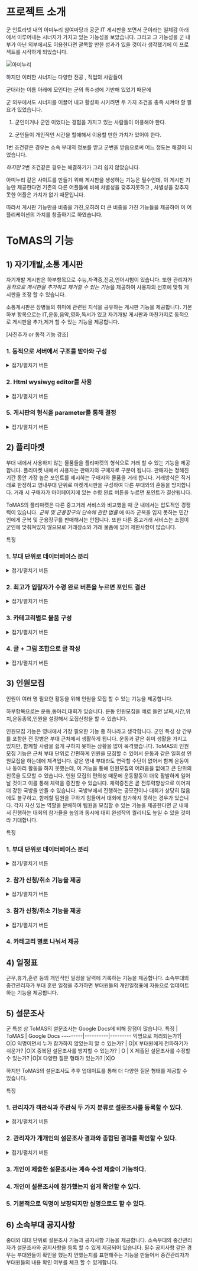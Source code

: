 
# 프로젝트 소개

  

  

  

군 인트라넷 내의 아미누리 참여마당과 공군 IT 게시판을 보면서 군이라는 일체감 아래에서 이루어내는 시너지가 가지고 있는 가능성을 보았습니다. 그리고 그 가능성을 군 내부가 아닌 외부에서도 이용한다면 괄목할 만한 성과가 있을 것이라 생각했기에 이 프로젝트를 시작하게 되었습니다.

  

  

  

![아미누리](https://user-images.githubusercontent.com/72395020/97163474-0b90cd00-17c4-11eb-9c13-c1210e90a59e.PNG)

  

  

  

하지만 이러한 시너지는 다양한 전공 , 직업의 사람들이

  

군대라는 이름 아래에 모인다는 군의 특수성에 기반해 있었기 때문에

  

군 외부에서도 시너지를 이끌어 내고 활성화 시키려면 두 가지 조건을 충족 시켜야 할 필요가 있었습니다.

  

  

1. 군인이거나 군인 이었다는 경험을 가지고 있는 사람들이 이용해야 한다.

  

2. 군인들이 개인적인 시간을 할애해서 이용할 만한 가치가 있어야 한다.

  

  

  

1번 조건같은 경우는 소속 부대의 정보를 받고 군번을 받음으로써 어느 정도는 해결이 되었습니다.

  

  

*하지만* 2번 조건같은 경우는 해결하기가 그리 쉽지 않았습니다.

  

아미누리 같은 사이트를 만들기 위해 게시판을 생성하는 기능은 필수인데, 이 게시판 기능만 제공한다면 기존의 다른 어플들에 비해 차별성을 갖추지못하고 , 차별성을 갖추지 못한 어플은 가치가 없기 때문입니다.

  

  

따라서 게시판 기능만큼 비중을 가진,오히려 더 큰 비중을 가진 기능들을 제공하여 이 어플리케이션의 가치를 창출하기로 하였습니다.

  

  

  


# ToMAS의 기능



## 1) 자기개발,소통 게시판

  

자기개발 게시판은 하부항목으로 수능,자격증,전공,언어시험이 있습니다. 또한 관리자가 *동적으로 게시판을 추가하고 제거할 수 있는 기능*을 제공하여 사용자의 선호에 맞춰 게시판을 조정 할 수 있습니다.

소통게시판은 장병들의 취미에 관련된 지식을 공유하는 게시판 기능을 제공합니다. 기본 하부 항목으로는 IT,운동,음악,영화,독서가 있고 자기개발 게시판과 마찬가지로 동적으로 게시판을 추가,제거 할 수 있는 기능을 제공합니다.

[사진추가 or 동적 기능 강조]

  
  
### 1. 동적으로 서버에서 구조를 받아와 구성

<details>

<summary>접기/펼치기 버튼</summary>

<div markdown="1">
  

게시판 목록을 firestore 서버에서 불러와서 구성합니다. 이를 통해 확장성을 확보할 수 있습니다.

 

<details>

<summary>기술 자세히</summary>
<div markdown="1">

```java
public void show_field()  
{  
    switch (fragment_style)  
    {  
        case 1:  
            root = inflater.inflate(R.layout.template1, container, false);  
  ListView tmp_listview = (ListView)root.findViewById(R.id.template1_listView);  
 final ArrayAdapter<String> listview_adapter = new ArrayAdapter<String>(mainActivity, android.R.layout.simple_list_item_1, child_list); // simple_list_item layout를 바꿔야 style이 바뀜  
  tmp_listview.setAdapter(listview_adapter);  
  // 구조 다시 바꿈. fragment_template에서 child_list를 firebase에서 읽어옴.  
 // firebase에서 child_list채우기  
  mainActivity.db.collection(path).get().addOnCompleteListener(new OnCompleteListener<QuerySnapshot>() {  
            @Override  
  public void onComplete(@NonNull Task<QuerySnapshot> task) {  
                if (task.isSuccessful()) {  
                    child_list.clear();  
  child_fragment_list.clear();  
 for (QueryDocumentSnapshot document : task.getResult()) {  
                        //Log.d(TAG, document.getId() + " => " + document.getData());  
  child_list.add(document.getId());  
  child_fragment_list.add(document.get("fragment_style", Integer.class));  
  }  
                    listview_adapter.notifyDataSetChanged();  
  } else {  
                    //Log.d(TAG, "Error getting documents: ", task.getException());  
  }  
            }  
        });  
  tmp_listview.setOnItemClickListener(new AdapterView.OnItemClickListener() {  
                @Override  
  public void onItemClick(AdapterView<?> adapterView, View view, int i, long l) {  
                    fragmentTransaction = fragmentManager.beginTransaction();  
  fragmentTransaction.addToBackStack(null);  
  // 다음 child를 만들고 arg 넘기는 과정  
  // need to fix db에서 받아와서 분기해야댐.  
  Fragment change_fragment = new FragmentTemplate();  
  Bundle args = new Bundle();  
  args.putInt("fragment_style", child_fragment_list.get(i));  
  args.putString("title", child_list.get(i));  
  args.putString("path", path);  
  change_fragment.setArguments(args);  
  fragmentTransaction.replace(R.id.nav_host_fragment, change_fragment).commit();  
  }  
            });  
 break; case 2:  
            root = inflater.inflate(R.layout.template2, container, false);  
 final ListView template2_list = root.findViewById(R.id.template2_list);  
  
  // custom listview를 생성해서 만들어야됨.  
  final Template2ListAdapter template2_adapter = new Template2ListAdapter(mainActivity, fragmentManager);  
  template2_list.setAdapter(template2_adapter);  
  // fragment_style 2에서는 template2_list_adapter에서 클릭을 처리한다.  
  
 // firestore에서 subject list 불러오기.  
  mainActivity.db.collection(path).get().addOnCompleteListener(new OnCompleteListener<QuerySnapshot>() {  
                @Override  
  public void onComplete(@NonNull Task<QuerySnapshot> task) {  
                    if (task.isSuccessful()) {  
                        for (QueryDocumentSnapshot document : task.getResult()) {  
                            String tmp = document.getId();  
 final BoardListAdapter tmp_sample_list_adapter = new BoardListAdapter();  
  // firestore sample list 불러오기  
  mainActivity.db.collection(path + "/" + tmp + "/" + tmp).orderBy("timestamp", Query.Direction.DESCENDING).limit(5)  
                                    .get()  
                                    .addOnCompleteListener(new OnCompleteListener<QuerySnapshot>() {  
                                        @Override  
  public void onComplete(@NonNull Task<QuerySnapshot> task) {  
                                            if (task.isSuccessful()) {  
                                                for (QueryDocumentSnapshot document : task.getResult()) {  
                                                    Log.d("QQQ", document.get("title").toString());  
  SimpleDateFormat formatter = new SimpleDateFormat("yyyy-MM-dd");  
  String dateString = formatter.format(document.get("timestamp", Timestamp.class).toDate());  
  tmp_sample_list_adapter.addItem(document.get("title").toString(), document.get("num_comments").toString(), dateString, document.get("writer").toString(), document.get("clicks").toString(), document.getId());  
  }  
                                                tmp_sample_list_adapter.notifyDataSetChanged();  
  } else {  
                                                //Log.d(TAG, "Error getting documents: ", task.getException());  
  }  
                                        }  
                                    });  
  template2_adapter.addItem(tmp, tmp_sample_list_adapter, path);  
  }  
                        template2_adapter.notifyDataSetChanged();  
  
  } else {  
                        //Log.d(TAG, "Error getting documents: ", task.getException());  
  }  
                }  
            });  
 break; case 3:  
            root = inflater.inflate(R.layout.template3, container, false);  
  ListView tmp3_listview = root.findViewById(R.id.template3_listView);  
 final BoardListAdapter adapter = new BoardListAdapter();  
  tmp3_listview.setAdapter(adapter);  
  
  // need to fix addItem에 서버에서 받아온 db를 넣어야 함.  
  mainActivity.db.collection(path).orderBy("timestamp", Query.Direction.DESCENDING)  
                .get()  
                .addOnCompleteListener(new OnCompleteListener<QuerySnapshot>() {  
                    @Override  
  public void onComplete(@NonNull Task<QuerySnapshot> task) {  
                        if (task.isSuccessful()) {  
                            for (QueryDocumentSnapshot document : task.getResult()) {  
                                Log.d("AAA", document.get("title").toString());  
  SimpleDateFormat formatter = new SimpleDateFormat("yyyy-MM-dd");  
  String dateString = formatter.format(document.get("timestamp", Timestamp.class).toDate());  
  adapter.addItem(document.get("title").toString(), document.get("num_comments").toString(), dateString, document.get("writer").toString(), document.get("clicks").toString(), document.getId());  
  }  
                            adapter.notifyDataSetChanged();  
  } else {  
                            //Log.d(TAG, "Error getting documents: ", task.getException());  
  }  
                    }  
                });  
  
  // click함수에서 key값을 넘겨서 게시판 db에서 가져온 데이터를 넣어야 함.  
  tmp3_listview.setOnItemClickListener(new AdapterView.OnItemClickListener() {  
                @Override  
  public void onItemClick(AdapterView parent, View v, int position, long id) {  
                    fragmentTransaction = fragmentManager.beginTransaction();  
  fragmentTransaction.addToBackStack(null);  
  Fragment change_fragment = new BoardContent();  
  // 게시판 id와 path를 받아와서 board_content fragment로 넘긴다.  
 // maybe 이거 구조를 검색해서 바꿔야 할 듯  
  Bundle args = new Bundle();  
  args.putString("post_id", adapter.listViewItemList.get(position).getId());  
  args.putString("path", path);  
  change_fragment.setArguments(args);  
  fragmentTransaction.replace(R.id.nav_host_fragment, change_fragment).commit();  
  }  
            });  
  
  // fab버튼 관리  
  FloatingActionButton fab = root.findViewById(R.id.fab_board_register);  
  fab.setOnClickListener(new View.OnClickListener() {  
                @Override  
  public void onClick(View view) {  
                    Intent intent = new Intent(mainActivity, RegisterBoardContent.class);  
  intent.putExtra("path", path);  
  intent.putExtra("post_id", "");  
  startActivityForResult(intent, 11111);  
  }  
            });  
  
 break; default:  
            break;  
  }  
}
```

![board_firestore_example](https://github.com/rlarla915/readme_sample/blob/main/board_firestore_example.PNG)

각 구조 field에 `fragment_style`로 저장되어 있는 값을 불러와서 게시판 자식 목록을 구성합니다.

`path`와 `fragment_style`을 부모 `FragmentTemplate.java`로 부터 Bundle argument로 받아 내용물을 구성합니다.  `path`는 현재 게시판 목록의 firestore에서의 위치를 변수로 갖습니다. 각 `fragment_style`일 때 필요한 값을 firestore에서 불러와서 리스트 adapter에 추가하고, `Adpater.notifyDataSetChanged()`함수를 통해 바뀐 list를 보여줍니다.
관리자가 firestore에 `fragment_style`을 기입한 document를 추가하기만 하면 손쉽게 게시판을 추가할 수 있습니다.

---

</div>

</details>

---

</div>

</details>

  

### 2. Html wysiwyg editor를 사용


<details>

<summary>접기/펼치기 버튼</summary>

<div markdown="1">

사진 + 글 조합으로 글을 쓸 수 있는 기능을 제공하기 위해 Html wysiwyg editor를 사용했습니다. 자기개발을 위한 질문이나 소통을 하기 위해서는 사진 따로 글 따로 구성하는 것 보다 사진과 글을 자유롭게 배치 할 수 있는 것이 효과적이라 생각했습니다.

  

<details>

<summary>기술 자세히</summary>

<div markdown="1">

  
사용 라이브러리 : https://github.com/irshuLx/Android-WYSIWYG-Editor

```gradle
implementation 'com.github.irshulx:laser-native-editor:3.0.3'


```java
@Override  
  public void onUpload(Bitmap image, final String uuid) {  
        Toast.makeText(RegisterBoardContent.this, uuid, Toast.LENGTH_LONG).show();  
  ByteArrayOutputStream baos = new ByteArrayOutputStream();  
  image.compress(Bitmap.CompressFormat.JPEG, 100, baos);  
  storageRef = storage.getReference().child("images/"+uuid+".jpg");  
  
 final byte[] data = baos.toByteArray();  
  
  UploadTask uploadTask = storageRef.putBytes(data);  
  
  Task<Uri> urlTask = uploadTask.continueWithTask(new Continuation<UploadTask.TaskSnapshot, Task<Uri>>() {  
            @Override  
  public Task<Uri> then(@NonNull Task<UploadTask.TaskSnapshot> task) throws Exception {  
                if (!task.isSuccessful()) {  
                    throw task.getException();  
  }  
  
                // Continue with the task to get the download URL  
  return storageRef.getDownloadUrl();  
  }  
        }).addOnCompleteListener(new OnCompleteListener<Uri>() {  
            @Override  
  public void onComplete(@NonNull Task<Uri> task) {  
                if (task.isSuccessful()) {  
                    Uri downloadUri = task.getResult();  
  editor.onImageUploadComplete(downloadUri.toString(), uuid);  
  } else {  
                    // Handle failures  
 // ...  }  
            }  
        });  
}
```

editor에서 이미지를 앨범에서 불러와 넣을 때, Html코드 `<img src =""/>`로 변환되어 들어갑니다. 이때 firestore내에 이미지를 저장한 뒤, `getDownloadUrl()`함수를 통해 url을 받고 이를 `src` 안에 넣어줍니다.
```
---

</div>

</details>

---

</div>

</details>


### 3. 댓글 쓰기 기능을 제공

<details>

<summary>접기/펼치기 버튼</summary>

<div markdown="1">

글쓰기 기능과 동일하나, 해당 글 아래에 보여준다. 원본 글을 쓴 사람이 추천 댓글을 지정할 수 있게 한다. 이 때 추천 댓글로 지정된 사람은 플리마켓에서 사용할 수 있는 point를 받는다.



<details>

<summary>기술 자세히</summary>

<div markdown="1">

---  

</div>

</details>

---

</div>

</details>
  

### 4. 수정, 삭제 기능을 제공

<details>

<summary>접기/펼치기 버튼</summary>

<div markdown="1">

게시판 기능에서 수정, 삭제 기능은 당연한 겁니다.


<details>

<summary>기술 자세히</summary>

<div markdown="1">

register_board_content.java를 불러올 때 신규 글 쓰기의 경우 post_id를 인자로 넘겨주지 않고, 수정하기 경우엔 해당 글의 post_id을 인자로 넘겨주어서, If문을 통해 분기한다. 수정하기 일 때는 기존에 썼던 내용을 editor에 넣어준다. 글을 서버에 올릴 때는 신규 글 쓰기의 경우 새로운 uuid를 통해 post_id를 정해주고, 수정하기의 경우 기존의 post_id에 set()을 하여 업데이트한다.

```java
// 새로 글 쓸 때  
if (post_id.equals("")) {  
    db.collection(path).document()  
            .set(post)  
            .addOnSuccessListener(new OnSuccessListener<Void>() {  
                @Override  
  public void onSuccess(Void aVoid) {  
                    setResult(Activity.RESULT_OK);  
  finish();  
  Log.d("AAA", "DocumentSnapshot successfully written!");  
  }  
            })  
            .addOnFailureListener(new OnFailureListener() {  
                @Override  
  public void onFailure(@NonNull Exception e) {  
                    Log.w("AAA", "Error writing document", e);  
  }  
            });  
}  
else {// 수정할 때  
  db.collection(path).document(post_id)  
            .set(post)  
            .addOnSuccessListener(new OnSuccessListener<Void>() {  
                @Override  
  public void onSuccess(Void aVoid) {  
                    setResult(Activity.RESULT_OK);  
  finish();  
  Log.d("AAA", "DocumentSnapshot successfully written!");  
  }  
            })  
            .addOnFailureListener(new OnFailureListener() {  
                @Override  
  public void onFailure(@NonNull Exception e) {  
                    Log.w("AAA", "Error writing document", e);  
  }  
            });  
}
```

  

삭제하기의 경우 firestore 자체에서 collection이 포함된 document 삭제를 제공하지 않았다.

우리 글 구조에는 댓글 collection까지 포함되어 있었기 때문에 댓글 document까지 삭제하는 것을 client에서 처리하였다.

```java
delete_button.setOnClickListener(new View.OnClickListener() {  
    @Override  
  public void onClick(View view) {  
        mPostReference.collection("comments").get().addOnCompleteListener(new OnCompleteListener<QuerySnapshot>() {  
            @Override  
  public void onComplete(@NonNull Task<QuerySnapshot> task) {  
                if (task.isSuccessful()) {  
                    for (QueryDocumentSnapshot document : task.getResult()) {  
                        mPostReference.collection("comments").document(document.getId()).delete();  
  }  
                    mPostReference.delete();  
  } else {  
                    //Log.d(TAG, "Error getting documents: ", task.getException());  
  }  
            }  
        });  
  fragmentManager.beginTransaction().remove(BoardContent.this).commit();  
  fragmentManager.popBackStack();  
  }  
});
```
---
</div>

</details>

---

</div>

</details>


  

### 5. 게시판의 형식을 parameter를 통해 결정

<details>

<summary>접기/펼치기 버튼</summary>

<div markdown="1">


ToMAS에서 제공하는 게시판 목록 형식은 다음과 같다.

[1.2.3 사진넣기]

1번은 기본적인 하부 게시판 목록만을 불러오는 것이다.

2번은 하부 게시판 목록과 함께 하부 게시판에 포함되어 있는 게시물들을 5개씩 보여준다.

3번은 게시물 목록을 보여준다.

  

2번 fragment_style은 한 번에 다양한 하위 게시판의 게시물을 보는게 유리한 상황에서 사용하였다. 
ex) 자기개발 2번째, 플리마켓의 첫 번째 사진 넣기

구조 상 2번 다음은 항상 3번이 나와야 하지만, 1번 fragment_style은 계속해서 사용할 수 있다. 이를통해 무한한 게시판 확장이 가능하다.



<details>

<summary>기술 자세히</summary>

<div markdown="1">

  
---

</div>

</details>

---
  
</div>

</details>

  

## 2) 플리마켓

부대 내에서 사용하지 않는 물품들을 플리마켓의 형식으로 거래 할 수 있는 기능을 제공합니다. 플리마켓 내에서 사용자는 판매자와 구매자로 구분이 됩니다. 판매자는 정해진 기간 동안 가장 높은 포인트를 제시하는 구매자와 물품을 거래 합니다. 거래방식은 직거래로 한정하고 영내부대 단위로 마켓게시판을 구성하여 다른 부대와의 혼동을 방지합니다. 거래 시 구매자가 마이페이지에 있는 수령 완료 버튼을 누르면 포인트가 결산됩니다.

ToMAS의 플리마켓은 다른 중고거래 서비스와 비교했을 때 군 내에서는 압도적인 경쟁력이 있습니다.
*군복 및 군용장구의 단속에 관한 법률* 에 따라 군복을 입지 못하는 민간인에게 군복 및 군용장구를 판매해서는 안됩니다. 또한 다른 중고거래 서비스는 초점이 군인에 맞춰져있지 않으므로 거래장소와 거래 물품에 있어 제한사항이 많습니다.

특징
### 1. 부대 단위로 데이터베이스 분리
<details>

<summary>접기/펼치기 버튼</summary>

<div markdown="1">



다른부대 사용자와의 혼선을 막고 이동 가능한 영내 단위에서의 거래를 원활하게 한다.


<details>

<summary>기술 자세히</summary>

<div markdown="1">

사용 라이브러리 : https://github.com/TellH/RecyclerTreeView 


소속 선택을 처리하기 위해서 RecyclerTreeView 라이브러리를 이용했습니다.
서버에서 소속 구조를 받아와 RecyclerTreeView를 구성합니다. firestore에 구조 하나만 추가해서 새로운 소속의 부대를 추가할 수 있습니다.
`BelongTreeDialog.java`

```java
public void init_tree(TreeNode<Dir> node)  
{  
    // 자기자신의 path까지 node로 저장하고 이를 firebase path에 넘겨줌.  
  FirebaseFirestore.getInstance().collection(node.getPath())  
            .get()  
            .addOnCompleteListener(new OnCompleteListener<QuerySnapshot>() {  
                @Override  
  public void onComplete(@NonNull Task<QuerySnapshot> task) {  
                    if (task.isSuccessful()) {  
                        for (QueryDocumentSnapshot document : task.getResult()) {  
                            String tmp_path = node.getPath() + "/" + document.getId() + "/" + document.getId();  
  TreeNode<Dir> tmp_node = new TreeNode<>(new Dir(document.getId()), tmp_path);  
  init_tree(tmp_node);  
  node.addChild(tmp_node);  
  }  
                        if (check_first) {  
                            adapter.refresh(nodes);  
  check_first = false;  
  }  
                    } else {  
                    }  
                }  
            });  
}
```
라이브러리의 `TreeNode<Dir> node`를 커스터마이징해서 소속 부대의 path를 저장할 수 있는 객체로 만들었습니다. firestore의 소속 부대 구조에 자식 document가 있다면, 계속 탐색해서 새로운 `node`를 생성하고 부모 `node`에 연결합니다.
터치 시엔 view의 background에 색을 줘서 어떤 것이 마지막에 선택되었는지 체크할 수 있게 합니다. 이후 확인 버튼을 눌러 Dialog를 끄게 되면, 마지막에 눌렸던 `node`의 path를 `getPath()`를 통해 불러와 `BelongTreeDialog`를 호출한 fragment에 path값을 전달해주었습니다.  이는 `interface`를 통해 구현되었습니다.

---

</div>

</details>

---

</div>

</details>


### 2. 최고가 입찰자가 수령 완료 버튼을 누르면 포인트 결산

<details>

<summary>접기/펼치기 버튼</summary>

<div markdown="1">

[마이페이지 내 수령완료 게시판 사진 추가]
위 그림과 같이 최고 입찰자는 판매자가 정해논 기간이 지나면 마이페이지의 구매 확정 목록에 리스트 항목이 생깁니다. 이 리스트 항목을 보고, 


<details>

<summary>기술 자세히</summary>

<div markdown="1">

  ---
  
</div>

</details>

---

</div>

</details>


### 3. 카테고리별로 물품 구성


<details>

<summary>접기/펼치기 버튼</summary>

<div markdown="1">

카테고리 별로 물품을 분할하여 등록하게 해서 필요한 물건을 쉽게 찾을 수 있게 한다.
[marketFragment 이미지 추가]


<details>

<summary>기술 자세히</summary>

<div markdown="1">

  ---
  
</div>

</details>

  ---
  
</div>

</details>


### 4. 글 + 그림 조합으로 글 작성


<details>

<summary>접기/펼치기 버튼</summary>

<div markdown="1">




<details>

<summary>기술 자세히</summary>

<div markdown="1">

  ---
  
</div>

</details>

  ---
  
</div>

</details>
  

  

## 3) 인원모집

 
인원이 여러 명 필요한 활동을 위해 인원을 모집 할 수 있는 기능을 제공합니다.

하부항목으로는 운동,동아리,대회가 있습니다.
운동 인원모집을 예로 들면 날짜,시간,위치,운동종목,인원을 설정해서 모집신청을 할 수 있습니다.

인원모집 기능은 영내에서 가장 필요한 기능 중 하나라고 생각합니다.
군인 특성 상 간부를 포함한 전 장병은 부대 근처에서 생활하게 됩니다. 운동과 같은 취미 생활을 가지고 있지만, 함께할 사람을 쉽게 구하지 못하는 상황을 많이 목격했습니다. ToMAS의 인원모집 기능은 근처 부대 단위로 간편하게 인원을 모집할 수 있어서 운동과 같은 일회성 인원모집을 하는데에 제격입니다. 같은 영내 부대라도 연락할 수단이 없어서 함께 운동이나 동아리 활동을 하지 못했는데, 이 기능을 통해 인원모집의 어려움을 없애고 큰 단위의 친목을 도모할 수 있습니다. 인원 모집의 편의성 때문에 운동활동이 더욱 활발하게 일어날 것이고 이를 통해 체력을 증진할 수 있습니다. 체력증진은 곧 전투력향상으로 이어져 더 강한 국방을 만들 수 있습니다.
국방부에서 진행하는 공모전이나 대회가 상당히 많음에도 불구하고, 함께할 팀원을 구하기 힘들어서 대회에 참가하지 못하는 경우가 있습니다. 각자 자신 있는 역할을 분배하여 팀원을 모집할 수 있는 기능을 제공한다면 군 내에서 진행하는 대회의 참가율을 높임과 동시에 대회 완성작의 퀄리티도 높일 수 있을 것이라 기대합니다.

특징
### 1. 부대 단위로 데이터베이스 분리
<details>

<summary>접기/펼치기 버튼</summary>

<div markdown="1">
플리마켓과 마찬가지로 이동 가능한 영내 단위에서 인원 모집이 가능하게 합니다. 이를 통해 인원모집의 편의성을 높이고, 검색을 용이하게 합니다.


<details>

<summary>기술 자세히</summary>

<div markdown="1">

![group_firebase](https://app.diagrams.net/#G1dr_t4NB-hfUMj0nYMB7nSDoSa1YI4Lpg)

마찬가지로 RecylcerTreeView를 사용해 소속 부대를 변경할 수 있게 했습니다.
자세한 사항 [링크 걸기]

---

</div>

</details>

---

</div>

</details>


### 2.  참가 신청/취소 기능을 제공

<details>

<summary>접기/펼치기 버튼</summary>

<div markdown="1">

[sliding layout 올라온 것 사진 추가]



<details>
<summary>기술 자세히</summary>

<div markdown="1">

`SlidingUpPanelLayout` 라이브러리를 이용해 구현했습니다.

```java
btn_enroll.setOnClickListener(new Button.OnClickListener() {  
    @Override  
  public void onClick(View view) {  
        // user ID를 통해 검색하고 list에 있으면 없애고, list에 없으면 추가하기)  
  String mUid = mainActivity.getUid();  
 if (tmp_participants.containsKey(mainActivity.getUid()))  
        { // 이미 참가자에 uid가 있는 경우 : array에서 삭제  
  mPostReference.update("participants."+mUid , FieldValue.delete());  
  mPostReference.update("now_people", FieldValue.increment(-1));  
  // fragment 새로고침  
  FragmentTransaction fragmentTransaction = getFragmentManager().beginTransaction();  
  fragmentTransaction.detach(GroupContent.this).attach(GroupContent.this).commit();  
  }  
        else {  
            if (slidingUpPanelLayout.getPanelState() == SlidingUpPanelLayout.PanelState.EXPANDED)  
            {  
                Map<String, String> my_info = new HashMap<>();  
  my_info.put("name", mainActivity.preferences.getString("이름", ""));  
  my_info.put("phonenumber", mainActivity.preferences.getString("phonenumber", ""));  
  my_info.put("position", position_edit.getText().toString());  
  mPostReference.update("participants." + mUid, my_info);  
  mPostReference.update("now_people", FieldValue.increment(1));  
  
  // fragment 새로고침  
  FragmentTransaction fragmentTransaction = getFragmentManager().beginTransaction();  
  fragmentTransaction.detach(GroupContent.this).attach(GroupContent.this).commit();  
  }  
            else  
  {  
                slidingUpPanelLayout.setPanelState(SlidingUpPanelLayout.PanelState.EXPANDED);  
  }  
        }  
    }  
});

```

새로운 참가자가 참가 신청 버튼을 누르면 SlidingLayout이 위로 올라오는 건 `setPanelState(SlidingUpPanelLayout.PanelState.EXPANDED)`로 구현했습니다. 

![group_firebase](https://app.diagrams.net/#G1dr_t4NB-hfUMj0nYMB7nSDoSa1YI4Lpg)

![group_paricipants_example](https://github.com/rlarla915/readme_sample/blob/main/group_participants_example.PNG)
 `update()`함수와 Map field 명 뒤에 "."을 붙이는 방법을 사용해서 Map에 새로운 Map을 추가합니다. `name`, `phonenumber`, `position` key 세 개를 채운 Map을 value로 유저의 ID를 key로 `participants`에 추가합니다.

`participants`에 유저 ID가 있는지 확인하고 있으면 참가 신청 버튼을 취소 버튼으로 바꿉니다. 참가 취소 버튼을 누르면 participants에 있는 유저 ID 키와 value를 `Field.delete()`로 지웁니다.

사용 라이브러리 : https://github.com/umano/AndroidSlidingUpPanel
```gradle
implementation 'com.sothree.slidinguppanel:library:3.4.0'

```

---

</div>

</details>

---

  
</div>

</details>

### 3. 참가 신청/취소 기능을 제공

<details>

<summary>접기/펼치기 버튼</summary>

<div markdown="1">

참가 신청을 


  <details>

<summary>접기/펼치기 버튼</summary>

<div markdown="1">


---
</div>

</details>

---
</div>


</details>



### 4. 카테고리 별로 나눠서 제공

  

  


## 4) 일정표

  

근무,휴가,훈련 등의 개인적인 일정을 달력에 기록하는 기능을 제공합니다. 소속부대의 중간관리자가 부대 훈련 일정을 추가하면 부대원들의 개인일정표에 자동으로 업데이트 하는 기능을 제공합니다.

  

## 5) 설문조사

군 특성 상 ToMAS의 설문조사는 Google Docs에 비해 장점이 많습니다.
특징 | ToMAS | Google Docs
---------|----------|---------
익명으로 처리되는가?| O|O
익명이면서 누가 참가하지 않았는지 알 수 있는가? | O|X
부대원에게 전파하기가 쉬운가? |O|X
중복된 설문조사를 방지할 수 있는가? | O | X
제출된 설문조사를 수정할 수 있는가? |O|X
다양한 질문 형태가 있는가? |X|O

하지만 ToMAS의 설문조사도 추후 업데이트를 통해 더 다양한 질문 형태를 제공할 수 있습니다.


특징
### 1. 관리자가 객관식과 주관식 두 가지 분류로 설문조사를 등록할 수 있다.
<details>

<summary>접기/펼치기 버튼</summary>

<div markdown="1">
[객관식 주관식 사진 넣기]
오른쪽 아래의 +버튼을 눌러 질문을 추가할 수 있습니다. 질문 유형은 객관식과 주관식 두 가지 입니다.
설문조사 질문은 오른쪽의 X버튼을 통해 자유롭게 삭제할 수 있습니다.

객관식
먼저 질문을 등록할 수 있는 EditText가 한 줄 제공됩니다.
객관식 보기 추가 버튼을 눌러 객관식 선택지를 추가할 수 있고, 여기에 선택지 내용을 적을 수 있는 EditText가 제공됩니다.
보기 오른쪽에 X버튼을 통해 자유롭게 객관식 선택지를 삭제할 수 있습니다.

주관식
주관식 질문을 등록할 수 있는 EditText가 한 줄 제공됩니다.
아래에 대답을 기입할 수 있는 EditText가 한 줄 제공되지만, 설문조사 등록 시에는 기입을 하는 용도가 아니고, 어떤 식으로 구성되는지 보여주는 용도입니다.

설문조사 등록 버튼을 누르면 설문조사 질문을 하나하나 종합하여 firestore에 저장합니다.


<details>

<summary>기술 자세히</summary>

<div markdown="1">

```java
radioButton1.setOnClickListener(new OnClickListener() {  
    @Override  
  public void onClick(View view) {  
        container.removeAllViews();  
  Button add_button = new Button(tmp_context);  
  add_button.setLayoutParams(new LayoutParams(ViewGroup.LayoutParams.MATCH_PARENT, ViewGroup.LayoutParams.WRAP_CONTENT));  
  add_button.setText("객관식 보기 추가");  
  add_button.setOnClickListener(new OnClickListener() {  
            @Override  
  public void onClick(View view) {  
                MultipleChoiceSelectionCustomView tmp_selection_customView = new MultipleChoiceSelectionCustomView(tmp_context);  
  tmp_selection_customView.delete_button.setOnClickListener(new OnClickListener() {  
                    @Override  
  public void onClick(View view) {  
                        container.removeView(tmp_selection_customView);  
  multi_chice_selection_list.remove(tmp_selection_customView.multiple_choice_index);  
  recount();  
  }  
                });  
  container.addView(tmp_selection_customView, multi_chice_selection_list.size());  
  multi_chice_selection_list.add(tmp_selection_customView);  
  recount();  
  }  
        });  
  container.addView(add_button);  
  }  
});  
radioButton2.setOnClickListener(new OnClickListener() {  
    @Override  
  public void onClick(View view) {  
        container.removeAllViews();  
  EditText tmp_edit = new EditText(tmp_context);  
  tmp_edit.setLayoutParams(new LayoutParams(ViewGroup.LayoutParams.MATCH_PARENT, ViewGroup.LayoutParams.WRAP_CONTENT));  
  container.addView(tmp_edit);  
  }  
});
```

customView를 통해 문항 추가 기능을 구현했습니다. 오른쪽 아래의 +버튼을 눌러 문항을 추가하면, `SurveyQuestionCustomView.java` 을 `RegisterSocialSurvey.java`에 넣어줍니다. RadioButton로 객관식 주관식을 선택할 수 있고, 각각의 경우 기존의 container에 있던 내용을 지우고 새로 형식을 구성합니다. 
 
---

</div>

</details>

---
  
</div>

</details>


### 2. 관리자가 개개인의 설문조사 결과와 종합된 결과를 확인할 수 있다.


<details>

<summary>접기/펼치기 버튼</summary>

<div markdown="1">

[관리자로 SocialSurvey 들어간 것 사진 추가]
전체 설문조사 결과보기와 지금까지 참여한 부대원들의 설문조사 결과가 user1, user2와 같은 익명으로 처리되어 리스트되어 나와있습니다.
[개인 결과 보기 사진 추가]
개인 결과 보기를 하면 그 사람이 기록한 결과가 객관식에는 RadioButton이 클릭된 형태로, 주관식에는 EditText가 채워진 형태로 제공됩니다. 이 때 RadioButton과 EditText는 수정이 불가능하게 disable되어 있습니다.
[전체 결과 보기 사진 추가]
전체 결과 보기를 하면 객관식의 경우 선택지 오른쪽에 선택한 인원의 숫자가 나타나고, 주관식의 경우 각각의 대답이 기록되어 제공됩니다.



<details>

<summary>기술 자세히</summary>


<div markdown="1">

마찬가지로 customView를 이용해 표현했습니다.

[firestore 사진 추가]
불러오는 정보의 데이터 구조는 다음과 같습니다.

![firestore 구조](https://github.com/rlarla915/readme_sample/blob/main/survey_firestore.png)

개인 설문 조사 결과
`SurveyContentResultIndividual.java`

```java
mPostReference.get().addOnCompleteListener(new OnCompleteListener<DocumentSnapshot>() {  
    @Override  
  public void onComplete(@NonNull Task<DocumentSnapshot> task) {  
        if (task.isSuccessful()) {  
            DocumentSnapshot document = task.getResult();  
 if (document.exists()) {  
                title_textView.setText(document.get("title", String.class));  
  due_date_textView.setText(document.get("due_date", String.class));  
  writer_textView.setText(document.get("writer", String.class));  
  mPostReference.collection("submissions").document(participant_id).get().addOnCompleteListener(new OnCompleteListener<DocumentSnapshot>() {  
                    @Override  
  public void onComplete(@NonNull Task<DocumentSnapshot> task) {  
                        if (task.isSuccessful()) {  
                            DocumentSnapshot adocument = task.getResult();  
 if (adocument.exists()) {  
  
                                answers_list = (ArrayList<String>) adocument.get("answers");  
  
  mPostReference.collection("questions").orderBy("index").get().addOnCompleteListener(new OnCompleteListener<QuerySnapshot>() {  
                                    @Override  
  public void onComplete(@NonNull Task<QuerySnapshot> task) {  
                                        if (task.isSuccessful()) {  
                                            int count = 1;  
 for (QueryDocumentSnapshot tmp_document : task.getResult()) {  
                                                int tmp_type = tmp_document.get("type", Integer.class);  
  String item_question = tmp_document.get("question", String.class);  
  SurveyContentResultCustomView tmp_customView;  
 if (tmp_type == 1) {  
                                                    tmp_customView = new SurveyContentResultCustomView(mainActivity, null, tmp_type, count, item_question, (ArrayList<String>) tmp_document.get("multi_choice_questions"), answers_list.get(count-1));  
  } else {  
                                                    tmp_customView = new SurveyContentResultCustomView(mainActivity, null, tmp_type, count, item_question, null, answers_list.get(count-1));  
  }  
                                                container_linearLayout.addView(tmp_customView, count + 1);  
  count++;  
  }  
                                        }  
                                    }  
                                });  
  }  
                        }  
                    }  
                });  
  }  
        }  
    }  
});
```

`SurveryContentResultTotal.java` 참고

`submissions` collection에서 개인 사용자의 ID로 document를 얻어냅니다. document 내의 `answers` field에는 순서대로 index에 대한 개인 사용자의 설문조사 제출 결과가 들어있습니다.  이걸 먼저 받아온 뒤, `question` collection에서 받아온 질문과 결합해 `SurveyContentResultCustomView`로 넘겨줍니다.
`SurveyContentResultCustomView`에서는
`questions` collection에서 받아온 document들을 `index`로 정렬하고 `type`에 따라 항목을 구성한 뒤, `type`이 1인 경우(객관식) `multi_choice_questions`를 가지고 객관식 선택지를 만듭니다. 
type이 2인 경우(주관식)
`question`만 받아와 TextView에 넣어줍니다.

전체 설문 조사 결과
개인 설문 조사 결과와 유사하게 구성하나, `submissions` collection에서 모든 document를 for 문을 통해 접근한뒤, 결과를 종합해서 보여준다는 차이점이 있습니다. 전체 설문 조사 결과에서는 RadioButton을 설정하지 않고, submissions에서 가져온 결과를 넣어줍니다.


---

</div>

</details>

---


</div>

</details>


### 3. 개인이 제출한 설문조사는 계속 수정 제출이 가능하다.
### 4. 개인이 설문조사에 참가했는지 쉽게 확인할 수 있다.
### 5. 기본적으로 익명이 보장되지만 실명으로도 할 수 있다.
  


## 6) 소속부대 공지사항
 

중대와 대대 단위로 설문조사 기능과 공지사항 기능을 제공합니다. 소속부대의 중간관리자가 설문조사와 공지사항을 등록 할 수 있게 제공되어 있습니다. 필수 공지사항 같은 경우는 부대원들이 확인을 했는지 안했는지를 표현해주는 기능을 만들어서 중간관리자가 부대원들의 내용 확인 여부를 체크 할 수 있게합니다.
